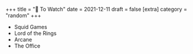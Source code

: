 +++
title = "👀 To Watch"
date = 2021-12-11
draft = false
[extra]
category = "random"
+++

- Squid Games
- Lord of the Rings
- Arcane
- The Office
